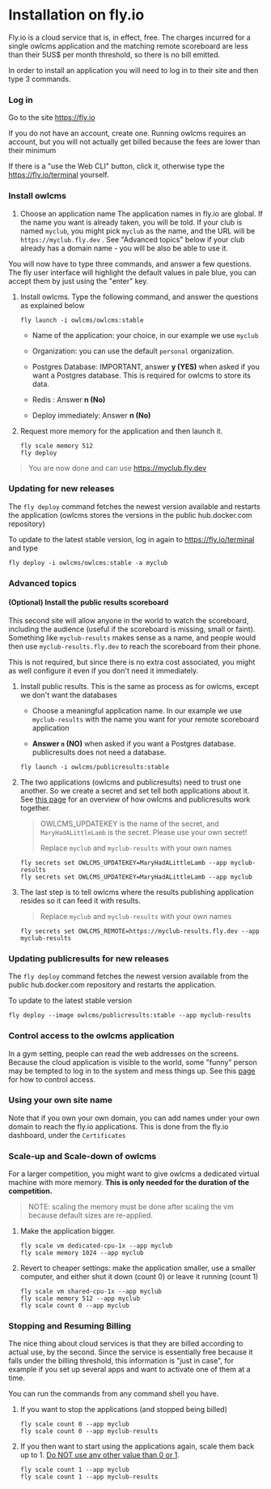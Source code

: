 # Installation on fly.io

Fly.io is a cloud service that is, in effect, free. The charges incurred for a single owlcms application and the matching remote scoreboard are less than their 5US$ per month threshold, so there is no bill emitted.

In order to install an application you will need to log in to their site and then type 3 commands.

### Log in

Go to the site https://fly.io

If you do not have an account, create one.  Running owlcms requires an account, but you will not actually get billed because the fees are lower than their minimum

If there is a "use the Web CLI" button, click it, otherwise type the https://fly.io/terminal yourself.

### Install owlcms

1. Choose an application name The application names in fly.io are global.  If the name you want is already taken, you will be told.  If your club is named `myclub`,  you might pick `myclub` as the name, and the URL will be `https://myclub.fly.dev` . See "Advanced topics" below if your club already has a domain name - you will be also be able to use it.

You will now have to type three commands, and answer a few questions.  The fly user interface will highlight the default values in pale blue, you can accept them by just using the "enter" key.

1. Install owlcms.  Type the following command, and answer the questions as explained below

   ```
   fly launch -i owlcms/owlcms:stable
   ```

   - Name of the application: your choice, in our example we use `myclub`

   - Organization: you can use the default `personal` organization.

   - Postgres Database: IMPORTANT, answer **y (YES)**  when asked if you want a Postgres database.  This is required for owlcms to store its data.

   - Redis : Answer **n (No)**

   - Deploy immediately: Answer **n (No)** 


3. Request more  memory for the application and then launch it. 
   ```
   fly scale memory 512
   fly deploy
   ```

> You are now done and can use https://myclub.fly.dev



### Updating for new releases

The `fly deploy` command fetches the newest version available and restarts the application (owlcms stores the versions in the public hub.docker.com repository)

To update to the latest stable version, log in again to https://fly.io/terminal and type

```
fly deploy -i owlcms/owlcms:stable -a myclub
```



### Advanced topics

#### (Optional) Install the public results scoreboard

This second site will allow anyone in the world to watch the scoreboard, including the audience (useful if the scoreboard is missing, small or faint).   Something like `myclub-results` makes sense as a name, and people would then use `myclub-results.fly.dev` to reach the scoreboard from their phone.

This is not required, but since there is no extra cost associated, you might as well configure it even if you don't need it immediately.

1. Install public results.  This is the same as process as for owlcms, except we don't want the databases

   - Choose a meaningful application name.  In our example we use `myclub-results` with the name you want for your remote scoreboard application


   - **Answer `n` (NO)** when asked if you want a Postgres database.  publicresults does not need a database.

   ```
   fly launch -i owlcms/publicresults:stable
   ```

2. The two applications (owlcms and publicresults) need to trust one another. So we create a secret and set tell both applications about it. See [this page](PublicResults) for an overview of how owlcms and publicresults work together.

   > OWLCMS_UPDATEKEY is the name of the secret, and `MaryHadALittleLamb` is the secret.  Please use your own secret! 
   >
   > Replace `myclub` and `myclub-results` with your own names
   >

    ```
    fly secrets set OWLCMS_UPDATEKEY=MaryHadALittleLamb --app myclub-results
    fly secrets set OWLCMS_UPDATEKEY=MaryHadALittleLamb --app myclub
    ```

3. The last step is to tell owlcms where the results publishing application resides so it can feed it with results.

      > Replace `myclub` and `myclub-results` with your own names

    ```
    fly secrets set OWLCMS_REMOTE=https://myclub-results.fly.dev --app myclub-results
    ```

### Updating publicresults for new releases

The `fly deploy` command fetches the newest version available from the public hub.docker.com repository and restarts the application.

To update to the latest stable version

```
fly deploy --image owlcms/publicresults:stable --app myclub-results
```

### Control access to the owlcms application

In a gym setting, people can read the web addresses on the screens.  Because the cloud application is visible to the world, some "funny" person may be tempted to log in to the system and mess things up.  See this [page](AdvancedSystemSettings) for how to control access.

### Using your own site name

Note that if you own your own domain, you can add names under your own domain to reach the fly.io applications.  This is done from the fly.io dashboard, under the `Certificates`

### Scale-up and Scale-down of owlcms

For a larger competition, you might want to give owlcms a dedicated virtual machine with more memory.  **This is only needed for the duration of the competition.**

> NOTE: scaling the memory must be done after scaling the vm because default sizes are re-applied.

1. Make the application bigger. 

   ```
   fly scale vm dedicated-cpu-1x --app myclub
   fly scale memory 1024 --app myclub
   ```

2. Revert to cheaper settings: make the application smaller, use a smaller computer, and either shut it down (count 0) or leave it running (count 1)

   ```
   fly scale vm shared-cpu-1x --app myclub
   fly scale memory 512 --app myclub
   fly scale count 0 --app myclub
   ```

### Stopping and Resuming Billing

The nice thing about cloud services is that they are billed according to actual use, by the second.  Since the service is essentially free because it falls under the billing threshold, this information is "just in case", for example if you set up several apps and want to activate one of them at a time.

You can run the commands from any command shell you have.

1. If you want to stop the applications (and stopped being billed) 

   ```
   fly scale count 0 --app myclub
   fly scale count 0 --app myclub-results
   ```


2. If you then want to start using the applications again, scale them back up to 1. <u>Do NOT use any other value than 0 or 1</u>.

   ```
   fly scale count 1 --app myclub
   fly scale count 1 --app myclub-results
   ```
